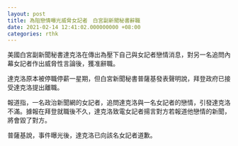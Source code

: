 ```yaml
---
layout: post
title: 為阻戀情曝光威脅女記者　白宮副新聞秘書辭職
date: 2021-02-14 12:41:02.000000000 +08:00
categories: rthk
---
```


美國白宮副新聞秘書達克洛在傳出為壓下自己與女記者戀情消息，對另一名追問內幕女記者作出威脅性言論後，獲准辭職。

達克洛原本被停職停薪一星期，但白宮新聞秘書普薩基發表聲明說，拜登政府已接受達克洛提出離職。

報道指，一名政治新聞網的女記者，追問達克洛與一名女記者的戀情，引發達克洛不滿。據報在拜登就職後不久，達克洛致電女記者揚言對方若報道他戀情的新聞，將會毀了對方。

普薩基說，事件曝光後，達克洛已向該名女記者道歉。
